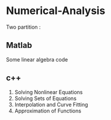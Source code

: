 # Numerical-Analysis
Two partition : 

## Matlab
Some linear algebra code

## c++
1. Solving Nonlinear Equations
2. Solving Sets of Equations
3. Interpolation and Curve Fitting
4. Approximation of Functions
